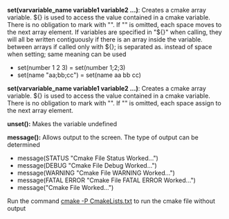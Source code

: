 
**set(varvariable_name variable1 variable2 ...)**: Creates a cmake array variable. ${} is used to access the value contained in a cmake variable. There is no obligation to mark with "". If "" is omitted, each space moves to the next array element. If variables are specified in "${}" when calling, they will all be written contiguously if there is an array inside the variable. between arrays if called only with ${}; is separated as. instead of space when setting; same meaning can be used
- set(number 1 2 3) = set(number 1;2;3)
- set(name "aa;bb;cc") = set(name aa bb cc)

**set(varvariable_name variable1 variable2 ...)**: Creates a cmake array variable. ${} is used to access the value contained in a cmake variable. There is no obligation to mark with "". If "" is omitted, each space assign to the next array element.

**unset():** Makes the variable undefined

**message():** Allows output to the screen. The type of output can be determined
- message(STATUS "Cmake File Status Worked...")
- message(DEBUG "Cmake File Debug Worked...")
- message(WARNING "Cmake File WARNING Worked...")
- message(FATAL ERROR "Cmake File FATAL ERROR Worked...")
- message("Cmake File Worked...")

Run the command <u>cmake -P CmakeLists.txt</u> to run the cmake file without output
